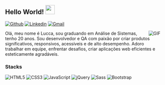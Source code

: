 ## Hello World! <img src="https://raw.githubusercontent.com/iampavangandhi/iampavangandhi/master/gifs/Hi.gif" width="30px"></h2>

[![Github](https://img.shields.io/badge/-Github-000?style=flat&logo=Github&logoColor=white)](https://github.com/luccahora)
[![Linkedin](https://img.shields.io/badge/-LinkedIn-blue?style=flat&logo=Linkedin&logoColor=white)](https://www.linkedin.com/in/luccahora/)
[![Gmail](https://img.shields.io/badge/-Gmail-c14438?style=flat&logo=Gmail&logoColor=white)](mailto:luccahora@gmail.com)


<img align="right" alt="GIF" src="https://media.giphy.com/media/13HgwGsXF0aiGY/giphy.gif" />



Olá, meu nome é Lucca, sou graduando
em Análise de Sistemas, tenho 20 anos.
Sou desenvolvedor e QA com paixão por
criar produtos significativos, responsivos,
acessíveis e de alto desempenho. Adoro
trabalhar em equipe, enfrentar desafios,
criar aplicações web eficientes e
esteticamente agradáveis.

### Stacks
![HTML5](https://img.shields.io/badge/-HTML5-%23E44D27?style=flat-square&logo=html5&logoColor=ffffff)
![CSS3](https://img.shields.io/badge/-CSS3-%231572B6?style=flat-square&logo=css3)
![JavaScript](https://img.shields.io/badge/-JavaScript-black?style=flat-square&logo=javascript)
![jQuery](https://img.shields.io/badge/-jQuery-%231572B6?style=flat-square&logo=jQuery)
![Sass](https://img.shields.io/badge/-Sass-%23CC6699?style=flat-square&logo=sass&logoColor=ffffff)
![Bootstrap](https://img.shields.io/badge/-Bootstrap-563D7C?style=flat-square&logo=bootstrap)

